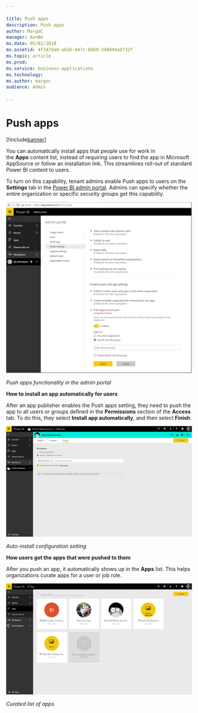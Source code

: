 ```yaml
---

title: Push apps
description: Push apps
author: MargoC
manager: AnnBe
ms.date: 05/01/2018
ms.assetid: 4f347da9-a6a5-447c-8db9-248849a9732f
ms.topic: article
ms.prod: 
ms.service: business-applications
ms.technology: 
ms.author: margoc
audience: Admin

---
```

#  Push apps




[!include[banner](../../../includes/banner.md)]

You can automatically install apps that people use for work in
the **Apps** content list, instead of requiring users to find the app in
Microsoft AppSource or follow an installation link. This streamlines roll-out of
standard Power BI content to users.

To turn on this capability, tenant admins enable Push apps to users on the
**Settings** tab in the [Power BI admin
portal](https://docs.microsoft.com/en-us/power-bi/service-admin-portal). Admins
can specify whether the entire organization or specific security groups get this
capability.

![A screenshot of push apps functionality in the admin portal](media/push-apps-1.png "A screenshot of push apps functionality in the admin portal")
<!-- Picture 5 -->


*Push apps functionality in the admin portal*

**How to install an app automatically for users**

After an app publisher enables the Push apps setting, they need to push the app
to all users or groups defined in the **Permissions** section of the **Access**
tab. To do this, they select **Install app automatically**, and then select
**Finish**.

![A screenshot of the auto-install configuration setting](media/push-apps-2.png "A screenshot of the auto-install configuration setting")

*Auto-install configuration setting*

**How users get the apps that were pushed to them**

After you push an app, it automatically shows up in the **Apps** list. This
helps organizations curate apps for a user or job role.

![A screenshot example of a curated list of apps](media/push-apps-3.png "A screenshot example of a curated list of apps")

*Curated list of apps*


